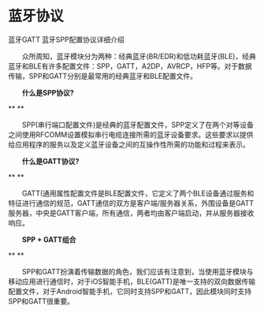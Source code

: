 # 蓝牙协议



蓝牙GATT 蓝牙SPP配置协议详细介绍

  众所周知，蓝牙模块分为两种：经典蓝牙(BR/EDR)和低功耗蓝牙(BLE)，经典蓝牙和BLE有许多配置文件：SPP，GATT，A2DP，AVRCP，HFP等。对于数据传输，SPP和GATT分别是最常用的经典蓝牙和BLE配置文件。



  **什么是SPP协议?**

**
**

  SPP(串行端口配置文件)是经典的蓝牙配置文件，SPP定义了在两个对等设备之间使用RFCOMM设置模拟串行电缆连接所需的蓝牙设备要求。这些要求以提供给应用程序的服务以及定义蓝牙设备之间的互操作性所需的功能和过程来表示。



  **什么是GATT协议?**

**
**

  GATT(通用属性配置文件是BLE配置文件，它定义了两个BLE设备通过服务和特征进行通信的规范，GATT通信的双方是客户端/服务器关系，外围设备是GATT服务器，中央是GATT客户端，所有通信，两者均由客户端启动，并从服务器接收响应。



  **SPP + GATT组合**

**
**

  SPP和GATT扮演着传输数据的角色，我们应该有注意到，当使用蓝牙模块与移动应用进行通信时，对于iOS智能手机，BLE(GATT)是唯一支持的双向数据传输配置文件，对于Android智能手机，它同时支持SPP和GATT，因此模块同时支持SPP和GATT很重要。